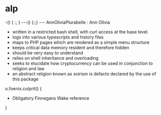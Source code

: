 # alp
-() { :; }
---() {:;}
--- AnnOliviaPlurabelle : Ann Olivia
 - written in a restricted bash shell, with curl access at the base level.
 - logs into various typescripts and history files 
 - maps to PHP pages which are rendered as a simple menu structure
 - keeps critical data memory resident and therefore hidden
 - should be very easy to understand
 - relies on shell inheritance and overloading
 - seeks to elucidate how cryptocurrency can be used in conjunction to religion and law
 - an abstract religion known as soirism is defacto declared by the use of this package



o.foenix.culprit() {

- Obligatory Finnegans Wake reference

}

